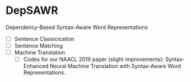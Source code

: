 # DepSAWR
Dependency-Based Syntax-Aware Word Representations    
- [ ] Sentence Classicication    
- [ ] Sentence Matching    
- [ ] Machine Translation 
    -  [ ] Codes for our NAACL 2019 paper (slight improvements): Syntax-Enhanced Neural Machine Translation with Syntax-Aware Word Representations.   
